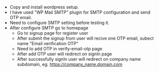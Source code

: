 - Copy and install wordpress setup.
- I have used "WP Mail SMTP" plugin for SMTP configuration and send OTP email.
- Need to configure SMTP setting before testing it.
- After configure SMTP go to homepage
	- Go to signup page for register user
	- After submit the signup from user will recive one OTP email, subect name "Email verification OTP"
	- Need to add OTP in verify-email-otp page
	- After add OTP user will redirect on signIn page
	- After successfully signIn user will redirect on company name subdomain,  eg. https://company_name.domain.com
